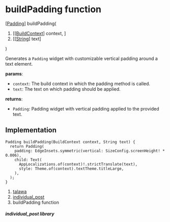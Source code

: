 
<div>

# buildPadding function

</div>


[[Padding](https://api.flutter.dev/flutter/widgets/Padding-class.html)]
buildPadding(

1.  [[[BuildContext](https://api.flutter.dev/flutter/widgets/BuildContext-class.md)]
    context, ]
2.  [[[String](https://api.flutter.dev/flutter/dart-core/String-class.html)]
    text]

)



Generates a `Padding` widget with customizable vertical padding around a
text element.

**params**:

-   `context`: The build context in which the padding method is called.
-   `text`: The text on which padding should be applied.

**returns**:

-   `Padding`: Padding widget with vertical padding applied to the
    provided text.



## Implementation

``` language-dart
Padding buildPadding(BuildContext context, String text) {
  return Padding(
    padding: EdgeInsets.symmetric(vertical: SizeConfig.screenHeight! * 0.006),
    child: Text(
      AppLocalizations.of(context)!.strictTranslate(text),
      style: Theme.of(context).textTheme.titleLarge,
    ),
  );
}
```







1.  [talawa](../index.md)
2.  [individual_post](../views_after_auth_screens_feed_individual_post/)
3.  buildPadding function

##### individual_post library







